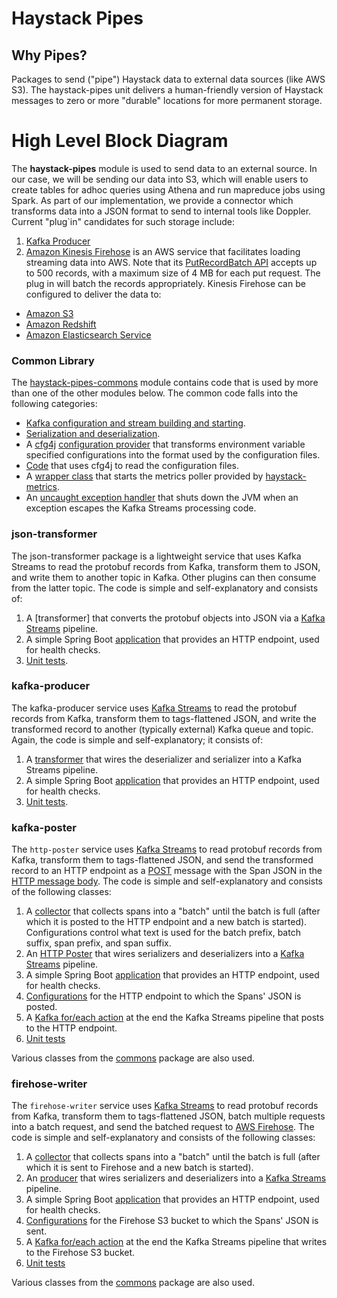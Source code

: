 # Haystack Pipes

## Why Pipes?
Packages to send ("pipe") Haystack data to external data sources (like AWS S3). The haystack-pipes unit delivers a
human-friendly version of Haystack messages to zero or more "durable" locations for more permanent storage. 

# High Level Block Diagram
The **haystack-pipes** module is used to send data to an external source. In our case, we will be sending our data into
S3, which will enable users to create tables for adhoc queries using Athena and run mapreduce jobs using Spark. As part
of our implementation, we provide a connector which transforms data into a JSON format to send to internal tools like
Doppler. Current "plug`in" candidates for such storage include:

1. [Kafka Producer](https://github.com/ExpediaDotCom/haystack-pipes/tree/master/kafka-producer)
2. [Amazon Kinesis Firehose](https://aws.amazon.com/kinesis/firehose/) is an AWS service that facilitates loading 
streaming data into AWS. Note that its
[PutRecordBatch API](http://docs.aws.amazon.com/firehose/latest/APIReference/API_PutRecordBatch.html)
accepts up to 500 records, with a maximum size of 4 MB for each put request. The plug in will batch the records
appropriately. Kinesis Firehose can be configured to deliver the data to:
* [Amazon S3](https://aws.amazon.com/s3/)
* [Amazon Redshift](https://aws.amazon.com/redshift/)
* [Amazon Elasticsearch Service](https://aws.amazon.com/elasticsearch-service/)

### Common Library
The [haystack-pipes-commons](https://github.com/ExpediaDotCom/haystack-pipes/tree/master/commons) module contains code
that is used by more than one of the other modules below. The common code falls into the following categories: 
* [Kafka configuration and stream building and starting](https://github.com/ExpediaDotCom/haystack-pipes/tree/master/commons/src/main/java/com/expedia/www/haystack/pipes/commons/kafka).
* [Serialization and deserialization](https://github.com/ExpediaDotCom/haystack-pipes/tree/master/commons/src/main/java/com/expedia/www/haystack/pipes/commons/serialization).
* A [cfg4j](http://www.cfg4j.org/)
[configuration provider](https://github.com/ExpediaDotCom/haystack-pipes/blob/master/commons/src/main/java/com/expedia/www/haystack/pipes/commons/ChangeEnvVarsToLowerCaseConfigurationSource.java)
that transforms environment variable specified configurations into the format used by the configuration files.
* [Code](https://github.com/ExpediaDotCom/haystack-pipes/blob/master/commons/src/main/java/com/expedia/www/haystack/pipes/commons/Configuration.java)
that uses cfg4j to read the configuration files.
* A [wrapper class](https://github.com/ExpediaDotCom/haystack-pipes/blob/master/commons/src/main/java/com/expedia/www/haystack/pipes/commons/Metrics.java)
that starts the metrics poller provided by [haystack-metrics](https://github.com/ExpediaDotCom/haystack-metrics).
* An [uncaught exception handler](https://github.com/ExpediaDotCom/haystack-pipes/blob/master/commons/src/main/java/com/expedia/www/haystack/pipes/commons/SystemExitUncaughtExceptionHandler.java)
that shuts down the JVM when an exception escapes the Kafka Streams processing code.

### json-transformer
The json-transformer package is a lightweight service that uses Kafka Streams to read the protobuf records from Kafka,
transform them to JSON, and write them to another topic in Kafka. Other plugins can then consume from the latter topic.
The code is simple and self-explanatory and consists of:

1. A [transformer] that converts the protobuf objects into JSON via a
[Kafka Streams](https://cwiki.apache.org/confluence/display/KAFKA/Kafka+Streams) pipeline.
2. A simple Spring Boot [application](https://github.com/ExpediaDotCom/haystack-pipes/blob/master/json-transformer/src/main/java/com/expedia/www/haystack/pipes/jsonTransformer/JsonTransformerIsActiveController.java)
that provides an HTTP endpoint, used for health checks.
3. [Unit tests](https://github.com/ExpediaDotCom/haystack-pipes/tree/master/json-transformer/src/test).

### kafka-producer
The kafka-producer service uses [Kafka Streams](https://kafka.apache.org/documentation/streams/) to read the protobuf
records from Kafka, transform them to tags-flattened JSON, and write the transformed record to another (typically
external) Kafka queue and topic. Again, the code is simple and self-explanatory; it consists of:

1. A [transformer](https://github.com/ExpediaDotCom/haystack-pipes/blob/master/kafka-producer/src/main/java/com/expedia/www/haystack/pipes/kafka-producer/ProtobufToJsonTransformer.java)
that wires the deserializer and serializer into a Kafka Streams pipeline.
2. A simple Spring Boot [application](https://github.com/ExpediaDotCom/haystack-pipes/blob/master/kafka-producer/src/main/java/com/expedia/www/haystack/pipes/kafkaProducer/KafkaProducerIsActiveController.java)
that provides an HTTP endpoint, used for health checks.
3. [Unit tests](https://github.com/ExpediaDotCom/haystack-pipes/tree/master/kafka-producer/src/test/java/com/expedia/www/haystack/pipes).

### kafka-poster
The `http-poster` service uses [Kafka Streams](https://kafka.apache.org/documentation/streams/) to read protobuf
records from Kafka, transform them to tags-flattened JSON, and send the transformed record to an HTTP endpoint as a
[POST](https://en.wikipedia.org/wiki/POST_(HTTP)) message with the Span JSON in the
[HTTP message body](https://en.wikipedia.org/wiki/HTTP_message_body).
The code is simple and self-explanatory and consists of the following classes:
1. A [collector](https://github.com/ExpediaDotCom/haystack-pipes/blob/master/http-poster/src/main/java/com/expedia/www/haystack/pipes/httpPoster/ContentCollector.java)
that collects spans into a "batch" until the batch is full (after which it is posted to the HTTP endpoint and a new
batch is started). Configurations control what text is used for the batch prefix, batch suffix, span prefix, and span 
suffix.
2. An [HTTP Poster](https://github.com/ExpediaDotCom/haystack-pipes/blob/master/http-poster/src/main/java/com/expedia/www/haystack/pipes/httpPoster/ProtobufToHttpPoster.java)
that wires serializers and deserializers into a
[Kafka Streams](https://cwiki.apache.org/confluence/display/KAFKA/Kafka+Streams) pipeline.
3. A simple Spring Boot [application](https://github.com/ExpediaDotCom/haystack-pipes/blob/master/http-poster/src/main/java/com/expedia/www/haystack/pipes/httpPoster/HttpPostIsActiveController.java)
that provides an HTTP endpoint, used for health checks.
4. [Configurations](https://github.com/ExpediaDotCom/haystack-pipes/blob/master/http-poster/src/main/java/com/expedia/www/haystack/pipes/httpPoster/HttpPostConfigurationProvider.java)
for the HTTP endpoint to which the Spans' JSON is posted.
5. A [Kafka for/each action](https://github.com/ExpediaDotCom/haystack-pipes/blob/master/http-poster/src/main/java/com/expedia/www/haystack/pipes/httpPoster/HttpPostAction.java)
at the end the Kafka Streams pipeline that posts to the HTTP endpoint.
6. [Unit tests](https://github.com/ExpediaDotCom/haystack-pipes/tree/master/http-poster/src/test/java/com/expedia/www/haystack/pipes/httpPoster)

Various classes from the [commons](https://github.com/ExpediaDotCom/haystack-pipes/tree/master/commons)
package are also used.

### firehose-writer
The `firehose-writer` service uses [Kafka Streams](https://kafka.apache.org/documentation/streams/) to read protobuf
records from Kafka, transform them to tags-flattened JSON, batch multiple requests into a batch request, and send the
batched request to [AWS Firehose](https://aws.amazon.com/kinesis/data-firehose/).
The code is simple and self-explanatory and consists of the following classes:
1. A [collector](https://github.com/ExpediaDotCom/haystack-pipes/blob/master/firehose-writer/src/main/java/com/expedia/www/haystack/pipes/firehoseWriter/FirehoseCollector.java)
that collects spans into a "batch" until the batch is full (after which it is sent to Firehose and a new batch is 
started).
2. An [producer](https://github.com/ExpediaDotCom/haystack-pipes/blob/master/firehose-writer/src/main/java/com/expedia/www/haystack/pipes/firehoseWriter/ProtobufToFirehoseProducer.java)
that wires serializers and deserializers into a
[Kafka Streams](https://cwiki.apache.org/confluence/display/KAFKA/Kafka+Streams) pipeline.
2. A simple Spring Boot [application](https://github.com/ExpediaDotCom/haystack-pipes/blob/master/firehose-writer/src/main/java/com/expedia/www/haystack/pipes/firehoseWriter/FirehoseIsActiveController.java)
that provides an HTTP endpoint, used for health checks.
3. [Configurations](https://github.com/ExpediaDotCom/haystack-pipes/blob/master/firehose-writer/src/main/java/com/expedia/www/haystack/pipes/firehoseWriter/FirehoseConfigurationProvider.java)
for the Firehose S3 bucket to which the Spans' JSON is sent.
4. A [Kafka for/each action](https://github.com/ExpediaDotCom/haystack-pipes/blob/master/firehose-writer/src/main/java/com/expedia/www/haystack/pipes/firehoseWriter/FirehoseAction.java)
at the end the Kafka Streams pipeline that writes to the Firehose S3 bucket.
5. [Unit tests](https://github.com/ExpediaDotCom/haystack-pipes/tree/master/firehose-writer/src/test/java/com/expedia/www/haystack/pipes/firehoseWriter)

Various classes from the [commons](https://github.com/ExpediaDotCom/haystack-pipes/tree/master/commons)
package are also used.
